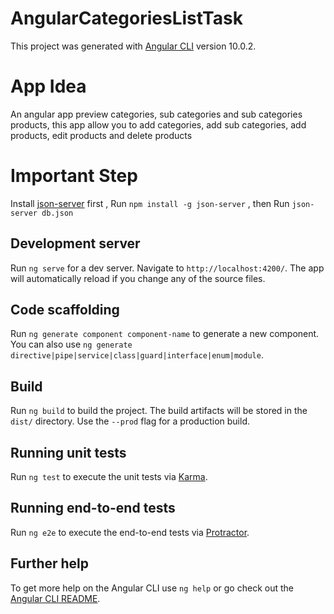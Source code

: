 # AngularCategoriesListTask

This project was generated with [Angular CLI](https://github.com/angular/angular-cli) version 10.0.2.

# App Idea

An angular app preview categories, sub categories and sub categories products, this app allow you to add categories, 
add sub categories, add products, edit products and delete products

# Important Step

Install [json-server](https://github.com/typicode/json-server) first ,
Run `npm install -g json-server` , then Run `json-server db.json`
## Development server

Run `ng serve` for a dev server. Navigate to `http://localhost:4200/`. The app will automatically reload if you change any of the source files.

## Code scaffolding

Run `ng generate component component-name` to generate a new component. You can also use `ng generate directive|pipe|service|class|guard|interface|enum|module`.

## Build

Run `ng build` to build the project. The build artifacts will be stored in the `dist/` directory. Use the `--prod` flag for a production build.

## Running unit tests

Run `ng test` to execute the unit tests via [Karma](https://karma-runner.github.io).

## Running end-to-end tests

Run `ng e2e` to execute the end-to-end tests via [Protractor](http://www.protractortest.org/).

## Further help

To get more help on the Angular CLI use `ng help` or go check out the [Angular CLI README](https://github.com/angular/angular-cli/blob/master/README.md).

